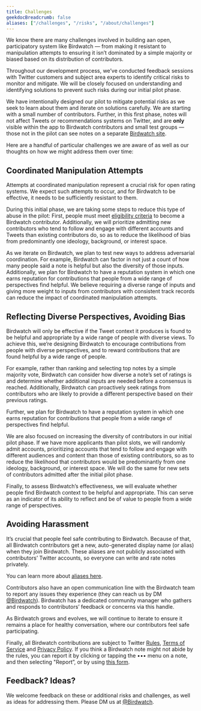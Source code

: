 ```yaml
---
title: Challenges
geekdocBreadcrumb: false
aliases: ["/challenges", "/risks", "/about/challenges"]
---
```


We know there are many challenges involved in building aan open, participatory system like Birdwatch — from making it resistant to manipulation attempts to ensuring it isn’t dominated by a simple majority or biased based on its distribution of contributors.

Throughout our development process, we’ve conducted feedback sessions with Twitter customers and subject area experts to identify critical risks to monitor and mitigate. We will be closely focused on understanding and identifying solutions to prevent such risks during our initial pilot phase.

We have intentionally designed our pilot to mitigate potential risks as we seek to learn about them and iterate on solutions carefully. We are starting with a small number of contributors. Further, in this first phase, notes will not affect Tweets or recommendations systems on Twitter, and are **only** visible within the app to Birdwatch contributors and small test groups — those not in the pilot can see notes on a separate [Birdwatch site](http://birdwatch.twitter.com).

Here are a handful of particular challenges we are aware of as well as our thoughts on how we might address them over time:

## Coordinated Manipulation Attempts

Attempts at coordinated manipulation represent a crucial risk for open rating systems. We expect such attempts to occur, and for Birdwatch to be effective, it needs to be sufficiently resistant to them.

During this initial phase, we are taking some steps to reduce this type of abuse in the pilot: First, people must meet [eligibility criteria](../signup) to become a Birdwatch contributor. Additionally, we will prioritize admitting new contributors who tend to follow and engage with different accounts and Tweets than existing contributors do, so as to reduce the likelihood of bias from predominantly one ideology, background, or interest space.

As we iterate on Birdwatch, we plan to test new ways to address adversarial coordination. For example, Birdwatch can factor in not just a count of how many people said a note is helpful but also the diversity of those inputs. Additionally, we plan for Birdwatch to have a reputation system in which one earns reputation for contributions that people from a wide range of perspectives find helpful. We believe requiring a diverse range of inputs and giving more weight to inputs from contributors with consistent track records can reduce the impact of coordinated manipulation attempts.

## Reflecting Diverse Perspectives, Avoiding Bias

Birdwatch will only be effective if the Tweet context it produces is found to be helpful and appropriate by a wide range of people with diverse views. To achieve this, we’re designing Birdwatch to encourage contributions from people with diverse perspectives, and to reward contributions that are found helpful by a wide range of people.

For example, rather than ranking and selecting top notes by a simple majority vote, Birdwatch can consider how diverse a note’s set of ratings is and determine whether additional inputs are needed before a consensus is reached. Additionally, Birdwatch can proactively seek ratings from contributors who are likely to provide a different perspective based on their previous ratings.

Further, we plan for Birdwatch to have a reputation system in which one earns reputation for contributions that people from a wide range of perspectives find helpful.

We are also focused on increasing the diversity of contributors in our initial pilot phase. If we have more applicants than pilot slots, we will randomly admit accounts, prioritizing accounts that tend to follow and engage with different audiences and content than those of existing contributors, so as to reduce the likelihood that contributors would be predominantly from one ideology, background, or interest space. We will do the same for new sets of contributors admitted after the initial pilot phase.

Finally, to assess Birdwatch’s effectiveness, we will evaluate whether people find Birdwatch context to be helpful and appropriate. This can serve as an indicator of its ability to reflect and be of value to people from a wide range of perspectives.

## Avoiding Harassment

It’s crucial that people feel safe contributing to Birdwatch. Because of that, all Birdwatch contributors
get a new, auto-generated display name (or alias) when they join Birdwatch. These aliases are not publicly associated with contributors’ Twitter accounts, so everyone can write and rate notes privately.

You can learn more about [aliases here](../aliases).

Contributors also have an open communication line with the Birdwatch team to report any issues they experience (they can reach us by DM [@Birdwatch](https://twitter.com/birdwatch)). Birdwatch has a dedicated community manager who gathers and responds to contributors’ feedback or concerns via this handle.

As Birdwatch grows and evolves, we will continue to iterate to ensure it remains a place for healthy conversation, where our contributors feel safe participating.

Finally, all Birdwatch contributions are subject to Twitter [Rules](https://help.twitter.com/rules-and-policies/twitter-rules), [Terms of Service](https://twitter.com/tos) and [Privacy Policy](https://twitter.com/privacy). If you think a Birdwatch note might not abide by the rules, you can report it by clicking or tapping the ••• menu on a note, and then selecting "Report”, or by using [this form](https://help.twitter.com/en/forms/birdwatch).

## Feedback? Ideas?

We welcome feedback on these or additional risks and challenges, as well as ideas for addressing them. Please DM us at [@Birdwatch](http://twitter.com/birdwatch).
